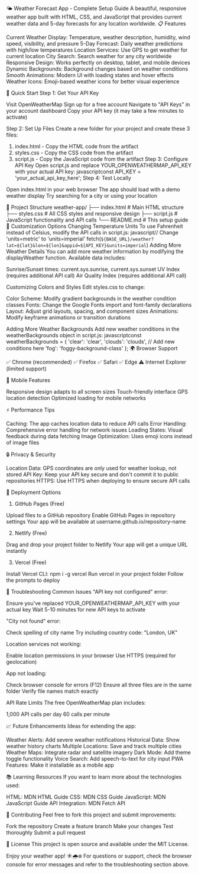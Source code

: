 🌤️ Weather Forecast App - Complete Setup Guide
A beautiful, responsive weather app built with HTML, CSS, and JavaScript that provides current weather data and 5-day forecasts for any location worldwide.
📋 Features

Current Weather Display: Temperature, weather description, humidity, wind speed, visibility, and pressure
5-Day Forecast: Daily weather predictions with high/low temperatures
Location Services: Use GPS to get weather for current location
City Search: Search weather for any city worldwide
Responsive Design: Works perfectly on desktop, tablet, and mobile devices
Dynamic Backgrounds: Background changes based on weather conditions
Smooth Animations: Modern UI with loading states and hover effects
Weather Icons: Emoji-based weather icons for better visual experience

🚀 Quick Start
Step 1: Get Your API Key

Visit OpenWeatherMap
Sign up for a free account
Navigate to "API Keys" in your account dashboard
Copy your API key (it may take a few minutes to activate)

Step 2: Set Up Files
Create a new folder for your project and create these 3 files:
1. index.html - Copy the HTML code from the artifact
2. styles.css - Copy the CSS code from the artifact
3. script.js - Copy the JavaScript code from the artifact
Step 3: Configure API Key
Open script.js and replace YOUR_OPENWEATHERMAP_API_KEY with your actual API key:
javascriptconst API_KEY = 'your_actual_api_key_here';
Step 4: Test Locally

Open index.html in your web browser
The app should load with a demo weather display
Try searching for a city or using your location

📁 Project Structure
weather-app/
├── index.html          # Main HTML structure
├── styles.css          # All CSS styles and responsive design
├── script.js           # JavaScript functionality and API calls
└── README.md           # This setup guide
🔧 Customization Options
Changing Temperature Units
To use Fahrenheit instead of Celsius, modify the API calls in script.js:
javascript// Change 'units=metric' to 'units=imperial'
fetch(`${BASE_URL}/weather?lat=${lat}&lon=${lon}&appid=${API_KEY}&units=imperial`)
Adding More Weather Details
You can add more weather information by modifying the displayWeather function. Available data includes:

Sunrise/Sunset times: current.sys.sunrise, current.sys.sunset
UV Index (requires additional API call)
Air Quality Index (requires additional API call)

Customizing Colors and Styles
Edit styles.css to change:

Color Scheme: Modify gradient backgrounds in the weather condition classes
Fonts: Change the Google Fonts import and font-family declarations
Layout: Adjust grid layouts, spacing, and component sizes
Animations: Modify keyframe animations or transition durations

Adding More Weather Backgrounds
Add new weather conditions in the weatherBackgrounds object in script.js:
javascriptconst weatherBackgrounds = {
    'clear': 'clear',
    'clouds': 'clouds',
    // Add new conditions here
    'fog': 'foggy-background-class'
};
🌍 Browser Support

✅ Chrome (recommended)
✅ Firefox
✅ Safari
✅ Edge
⚠️ Internet Explorer (limited support)

📱 Mobile Features

Responsive design adapts to all screen sizes
Touch-friendly interface
GPS location detection
Optimized loading for mobile networks

⚡ Performance Tips

Caching: The app caches location data to reduce API calls
Error Handling: Comprehensive error handling for network issues
Loading States: Visual feedback during data fetching
Image Optimization: Uses emoji icons instead of image files

🔒 Privacy & Security

Location Data: GPS coordinates are only used for weather lookup, not stored
API Key: Keep your API key secure and don't commit it to public repositories
HTTPS: Use HTTPS when deploying to ensure secure API calls

🚀 Deployment Options
1. GitHub Pages (Free)

Upload files to a GitHub repository
Enable GitHub Pages in repository settings
Your app will be available at username.github.io/repository-name

2. Netlify (Free)

Drag and drop your project folder to Netlify
Your app will get a unique URL instantly

3. Vercel (Free)

Install Vercel CLI: npm i -g vercel
Run vercel in your project folder
Follow the prompts to deploy

🐛 Troubleshooting
Common Issues
"API key not configured" error:

Ensure you've replaced YOUR_OPENWEATHERMAP_API_KEY with your actual key
Wait 5-10 minutes for new API keys to activate

"City not found" error:

Check spelling of city name
Try including country code: "London, UK"

Location services not working:

Enable location permissions in your browser
Use HTTPS (required for geolocation)

App not loading:

Check browser console for errors (F12)
Ensure all three files are in the same folder
Verify file names match exactly

API Rate Limits
The free OpenWeatherMap plan includes:

1,000 API calls per day
60 calls per minute

📈 Future Enhancements
Ideas for extending the app:

Weather Alerts: Add severe weather notifications
Historical Data: Show weather history charts
Multiple Locations: Save and track multiple cities
Weather Maps: Integrate radar and satellite imagery
Dark Mode: Add theme toggle functionality
Voice Search: Add speech-to-text for city input
PWA Features: Make it installable as a mobile app

📚 Learning Resources
If you want to learn more about the technologies used:

HTML: MDN HTML Guide
CSS: MDN CSS Guide
JavaScript: MDN JavaScript Guide
API Integration: MDN Fetch API

🤝 Contributing
Feel free to fork this project and submit improvements:

Fork the repository
Create a feature branch
Make your changes
Test thoroughly
Submit a pull request

📄 License
This project is open source and available under the MIT License.

Enjoy your weather app! ☀️🌧️❄️
For questions or support, check the browser console for error messages and refer to the troubleshooting section above.
